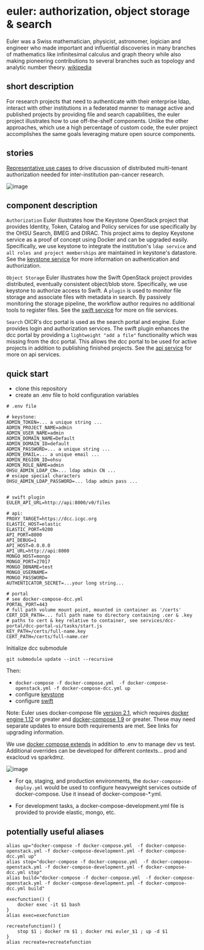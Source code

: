 # euler: authorization, object storage & search

Euler was a Swiss mathematician, physicist, astronomer, logician and engineer who made important and influential discoveries in many branches of mathematics like infinitesimal calculus and graph theory while also making pioneering contributions to several branches such as topology and analytic number theory.  [wikipedia](https://en.wikipedia.org/wiki/Leonhard_Euler)

## short description

For research projects that need to authenticate with their enterprise ldap, interact with other institutions in a federated manner to manage active and published projects by providing file and search capabilities, the euler project illustrates how to use off-the-shelf components.  Unlike the other approaches, which use a high percentage of custom code, the euler project accomplishes the same goals leveraging mature open source components.

## stories
[Representative use cases](docs/use_cases.md) to drive discussion of distributed multi-tenant authorization needed for inter-institution pan-cancer research.

![image](https://cloud.githubusercontent.com/assets/47808/21162958/fd6b0058-c144-11e6-8321-8172972634fc.png)

## component description

`Authorization` Euler illustrates how the Keystone OpenStack project that provides Identity, Token, Catalog and Policy services for use specifically by the OHSU Search, BMEG and DIRAC. This project aims to deploy Keystone service  as a proof of concept using Docker and can be upgraded easily. Specifically, we use keystone to integrate the institution's `ldap service` and `all roles and project memberships` are maintained in keystone's datastore. See the [keystone service](services/keystone/README.md) for more information on authentication and authorization.

`Object Storage` Euler illustrates how the Swift OpenStack project provides distributed, eventually consistent object/blob store.  Specifically, we use keystone to authorize access to Swift.  A `plugin` is used to monitor file storage and associate files with metadata in search.  By passively monitoring the storage pipeline, the workflow author requires no additional tools to register files. See the [swift service](services/swift/README.md) for more on file services.

`Search` OICR's dcc portal is used as the search portal and engine.  Euler provides login and authorization services.  The swift plugin enhances the dcc portal by providing a `lightweight "add a file"` functionality which was missing from the dcc portal.  This allows the dcc portal to be used for active projects in addition to publishing finished projects. See the [api service](services/api/README.md) for more on api services.



## quick start

* clone this repository
* create an .env file to hold configuration variables

```
# .env file

# keystone:
ADMIN_TOKEN=... a unique string ...
ADMIN_PROJECT_NAME=admin
ADMIN_USER_NAME=admin
ADMIN_DOMAIN_NAME=Default
ADMIN_DOMAIN_ID=default
ADMIN_PASSWORD=... a unique string ...
ADMIN_EMAIL=... a unique email ...
ADMIN_REGION_ID=ohsu
ADMIN_ROLE_NAME=admin
OHSU_ADMIN_LDAP_CN=... ldap admin CN ...
# escape special characters
OHSU_ADMIN_LDAP_PASSWORD=... ldap admin pass ...


# swift plugin
EULER_API_URL=http://api:8000/v0/files

# api:
PROXY_TARGET=https://dcc.icgc.org
ELASTIC_HOST=elastic
ELASTIC_PORT=9200
API_PORT=8000
API_DEBUG=1
API_HOST=0.0.0.0
API_URL=http://api:8000
MONGO_HOST=mongo
MONGO_PORT=27017
MONGO_DBNAME=test
MONGO_USERNAME=
MONGO_PASSWORD=
AUTHENTICATOR_SECRET=...your long string...

# portal
# see docker-compose-dcc.yml
PORTAL_PORT=443
# full path volume mount point, mounted in container as '/certs'
CERT_DIR_PATH=... full path name to directory containing .cer & .key
# paths to cert & key relative to container, see services/dcc-portal/dcc-portal-ui/tasks/start.js
KEY_PATH=/certs/full-name.key
CERT_PATH=/certs/full-name.cer

```

Initialize dcc submodule

```
git submodule update --init --recursive
```


Then:

* ```docker-compose -f docker-compose.yml  -f docker-compose-openstack.yml -f docker-compose-dcc.yml up```
* configure [keystone](services/keystone/README.md)
* configure [swift](services/swift/README.md)


Note: Euler uses docker-compose file [version 2.1](https://docs.docker.com/compose/compose-file/#/version-21), which requires [docker engine 1.12](https://docs.docker.com/docker-for-mac/) or greater and [docker-compose 1.9](https://github.com/docker/compose/releases) or greater. These may need separate updates to ensure both requirements are met. See links for upgrading information.

We use [docker compose extends](https://docs.docker.com/compose/extends/) in addition to .env to manage dev vs test. Additional overrides can be developed for different contexts... prod and exacloud vs sparkdmz.


![image](https://cloud.githubusercontent.com/assets/47808/21247766/e8117482-c2e6-11e6-9cd5-febf88baed47.png)

* For qa, staging, and production environments, the `docker-compose-deploy.yml` would be used to configure heavyweight services outside of  docker-compose.  Use it insead of docker-compose-*.yml.

* For development tasks, a docker-compose-development.yml file is provided to provide elastic, mongo, etc.

## potentially useful aliases

```
alias up="docker-compose -f docker-compose.yml  -f docker-compose-openstack.yml -f docker-compose-development.yml -f docker-compose-dcc.yml up"
alias stop="docker-compose -f docker-compose.yml  -f docker-compose-openstack.yml -f docker-compose-development.yml -f docker-compose-dcc.yml stop"
alias build="docker-compose -f docker-compose.yml  -f docker-compose-openstack.yml -f docker-compose-development.yml -f docker-compose-dcc.yml build"

execfunction() {
    docker exec -it $1 bash
}
alias exec=execfunction

recreatefunction() {
    stop $1 ; docker rm $1 ; docker rmi euler_$1 ; up -d $1
}
alias recreate=recreatefunction
```
